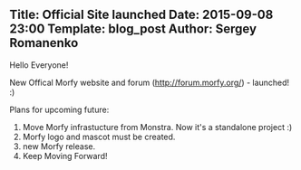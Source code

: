 Title: Official Site launched
Date: 2015-09-08 23:00
Template: blog_post
Author: Sergey Romanenko
----

Hello Everyone!

New Offical Morfy website and forum (http://forum.morfy.org/) - launched! :)

Plans for upcoming future:  
1) Move Morfy infrastucture from Monstra. Now it's a standalone project :)  
2) Morfy logo and mascot must be created.   
3) new Morfy release.  
4) Keep Moving Forward!
